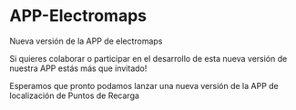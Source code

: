 # APP-Electromaps
Nueva versión de la APP de electromaps

Si quieres colaborar o participar en el desarrollo de esta nueva versión de nuestra APP estás más que invitado!

Esperamos que pronto podamos lanzar una nueva versión de la APP de localización de Puntos de Recarga
